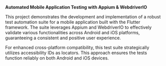 **Automated Mobile Application Testing with Appium & WebdriverIO**

This project demonstrates the development and implementation of a robust test automation suite for a mobile application built with the Flutter framework. The suite leverages Appium and WebdriverIO to effectively validate various functionalities across Android and iOS platforms, guaranteeing a consistent and positive user experience.

For enhanced cross-platform compatibility, this test suite strategically utilizes accessibility IDs as locators. This approach ensures the tests function reliably on both Android and iOS devices.